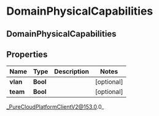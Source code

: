 # DomainPhysicalCapabilities

## DomainPhysicalCapabilities

## Properties

|Name | Type | Description | Notes|
|------------ | ------------- | ------------- | -------------|
| **vlan** | **Bool** |  | [optional] |
| **team** | **Bool** |  | [optional] |



_PureCloudPlatformClientV2@153.0.0_
